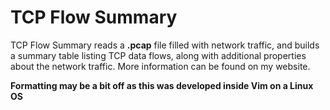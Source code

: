 # TCP Flow Summary

TCP Flow Summary reads a **.pcap** file filled with network traffic, and builds a summary table listing TCP data flows, along with additional properties about the network traffic. More information can be found on my website.

**Formatting may be a bit off as this was developed inside Vim on a Linux OS**
